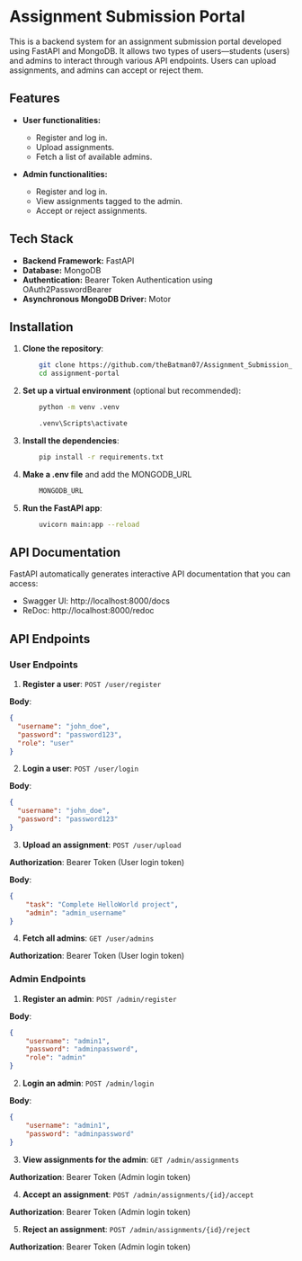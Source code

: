# Assignment Submission Portal

This is a backend system for an assignment submission portal developed using FastAPI and MongoDB. It allows two types of users—students (users) and admins to interact through various API endpoints. Users can upload assignments, and admins can accept or reject them.

## Features

- **User functionalities:**
  
  - Register and log in.
  - Upload assignments.
  - Fetch a list of available admins.
- **Admin functionalities:**
  
  - Register and log in.
  - View assignments tagged to the admin.
  - Accept or reject assignments.

## Tech Stack

- **Backend Framework:** FastAPI
- **Database:** MongoDB
- **Authentication:** Bearer Token Authentication using OAuth2PasswordBearer
- **Asynchronous MongoDB Driver:** Motor

## Installation

1. **Clone the repository**:

    ```bash
        git clone https://github.com/theBatman07/Assignment_Submission_Portal.git
        cd assignment-portal
    ```

2. **Set up a virtual environment** (optional but recommended):

    ```bash
        python -m venv .venv

        .venv\Scripts\activate
    ```

3. **Install the dependencies**:

    ```bash
        pip install -r requirements.txt
    ```

4. **Make a .env file** and add the MONGODB_URL
  
    ```bash
        MONGODB_URL
    ```
  

5. **Run the FastAPI app**:

    ```bash
        uvicorn main:app --reload
    ```

## API Documentation

FastAPI automatically generates interactive API documentation that you can access:

- Swagger UI: http://localhost:8000/docs
- ReDoc: http://localhost:8000/redoc

## API Endpoints

### User Endpoints

1. **Register a user**: `POST /user/register`
  
  **Body**:
  
  ```json
  { 
    "username": "john_doe", 
    "password": "password123",
    "role": "user" 
  }
  ```
  
2. **Login a user**: `POST /user/login`
  
  **Body**:
  
  ```json
  { 
    "username": "john_doe", 
    "password": "password123" 
  }
  ```
  
3. **Upload an assignment**: `POST /user/upload`
  
  **Authorization**: Bearer Token (User login token)
  
  **Body**:
  
  ```json
  { 
      "task": "Complete HelloWorld project", 
      "admin": "admin_username" 
  }
  ```
  
4. **Fetch all admins**: `GET /user/admins`
  
  **Authorization**: Bearer Token (User login token)
  

### Admin Endpoints

1. **Register an admin**: `POST /admin/register`
  
  **Body**:
  
  ```json
  { 
      "username": "admin1", 
      "password": "adminpassword", 
      "role": "admin" 
  }
  ```
  
2. **Login an admin**: `POST /admin/login`
  
  **Body**:
  
  ```json
  { 
      "username": "admin1", 
      "password": "adminpassword" 
  }
  ```
  
3. **View assignments for the admin**: `GET /admin/assignments`
  
  **Authorization**: Bearer Token (Admin login token)
  
4. **Accept an assignment**: `POST /admin/assignments/{id}/accept`
  
  **Authorization**: Bearer Token (Admin login token)
  
5. **Reject an assignment**: `POST /admin/assignments/{id}/reject`
  
  **Authorization**: Bearer Token (Admin login token)